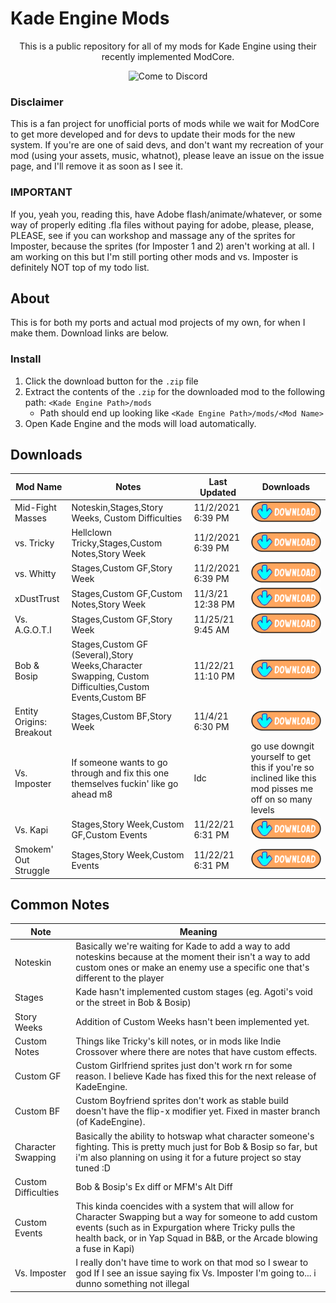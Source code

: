 # Kade Engine Mods

<p align="center">
    This is a public repository for all of my mods for Kade Engine using their recently implemented ModCore.
</p>
<p align="center">
    <img src="https://img.shields.io/discord/785704016054452264?color=5032a8?style=for-the-badge?logo=discord" alt="Come to Discord">
</p>

### Disclaimer

This is a fan project for unofficial ports of mods while we wait for ModCore to get more developed and for devs to update their mods for the new system. If you're are one of said devs, and don't want my recreation of your mod (using your assets, music, whatnot), please leave an issue on the issue page, and I'll remove it as soon as I see it.

### IMPORTANT

If you, yeah you, reading this, have Adobe flash/animate/whatever, or some way of properly editing .fla files without paying for adobe, please, please, PLEASE, see if you can workshop and massage any of the sprites for Imposter, because the sprites (for Imposter 1 and 2) aren't working at all. I am working on this but I'm still porting other mods and vs. Imposter is definitely NOT top of my todo list.

## About

This is for both my ports and actual mod projects of my own, for when I make them. Download links are below.

### Install

1. Click the download button for the `.zip` file
2. Extract the contents of the `.zip` for the downloaded mod to the following path: `<Kade Engine Path>/mods`
   - Path should end up looking like `<Kade Engine Path>/mods/<Mod Name>`
3. Open Kade Engine and the mods will load automatically.

## Downloads

| Mod Name                 | Notes                                                                                                  | Last Updated      | Downloads                                                                                                                                                                                                                                 |
| ------------------------ | ------------------------------------------------------------------------------------------------------ | ----------------- | ----------------------------------------------------------------------------------------------------------------------------------------------------------------------------------------------------------------------------------------- |
| Mid-Fight Masses         | Noteskin,Stages,Story Weeks, Custom Difficulties                                                       | 11/2/2021 6:39 PM | [![Download](https://github.com/GamingInfinite/KadeEngineMods/blob/main/readme%20files/images/download.png)](https://downgit.github.io/#/home?url=https://github.com/GamingInfinite/KadeEngineMods/tree/main/MFM)                         |
| vs. Tricky               | Hellclown Tricky,Stages,Custom Notes,Story Week                                                        | 11/2/2021 6:39 PM | [![Download](https://github.com/GamingInfinite/KadeEngineMods/blob/main/readme%20files/images/download.png)](https://downgit.github.io/#/home?url=https://github.com/GamingInfinite/KadeEngineMods/tree/main/Tricky)                      |
| vs. Whitty               | Stages,Custom GF,Story Week                                                                            | 11/2/2021 6:39 PM | [![Download](https://github.com/GamingInfinite/KadeEngineMods/blob/main/readme%20files/images/download.png)](https://downgit.github.io/#/home?url=https://github.com/GamingInfinite/KadeEngineMods/tree/main/Whitty)                      |
| xDustTrust               | Stages,Custom GF,Custom Notes,Story Week                                                               | 11/3/21 12:38 PM  | [![Download](https://github.com/GamingInfinite/KadeEngineMods/blob/main/readme%20files/images/download.png)](https://downgit.github.io/#/home?url=https://github.com/GamingInfinite/KadeEngineMods/tree/main/xDustTrust)                  |
| Vs. A.G.O.T.I            | Stages,Custom GF,Story Week                                                                            | 11/25/21 9:45 AM  | [![Download](https://github.com/GamingInfinite/KadeEngineMods/blob/main/readme%20files/images/download.png)](https://downgit.github.io/#/home?url=https://github.com/GamingInfinite/KadeEngineMods/tree/main/AGOTI)                       |
| Bob & Bosip              | Stages,Custom GF (Several),Story Weeks,Character Swapping, Custom Difficulties,Custom Events,Custom BF | 11/22/21 11:10 PM | [![Download](https://github.com/GamingInfinite/KadeEngineMods/blob/main/readme%20files/images/download.png)](https://downgit.github.io/#/home?url=https://github.com/GamingInfinite/KadeEngineMods/tree/main/Bob%20%26%20Bosip)           |
| Entity Origins: Breakout | Stages,Custom BF,Story Week                                                                            | 11/4/21 6:30 PM   | [![Download](https://github.com/GamingInfinite/KadeEngineMods/blob/main/readme%20files/images/download.png)](https://downgit.github.io/#/home?url=https://github.com/GamingInfinite/KadeEngineMods/tree/main/Entity%20Origins%20Breakout) |
| Vs. Imposter             | If someone wants to go through and fix this one themselves fuckin' like go ahead m8                    | Idc               | go use downgit yourself to get this if you're so inclined like this mod pisses me off on so many levels                                                                                                                                   |
| Vs. Kapi                 | Stages,Story Week,Custom GF,Custom Events                                                              | 11/22/21 6:31 PM  | [![Download](https://github.com/GamingInfinite/KadeEngineMods/blob/main/readme%20files/images/download.png)](https://downgit.github.io/#/home?url=https://github.com/GamingInfinite/KadeEngineMods/tree/main/Kapi)                        |
| Smokem' Out Struggle     | Stages,Story Week,Custom Events                                                                        | 11/22/21 6:31 PM  | [![Download](https://github.com/GamingInfinite/KadeEngineMods/blob/main/readme%20files/images/download.png)](https://downgit.github.io/#/home?url=https://github.com/GamingInfinite/KadeEngineMods/tree/main/Smokem'%20Out%20Struggle)    |

## Common Notes

| Note                | Meaning                                                                                                                                                                                                                                        |
| ------------------- | ---------------------------------------------------------------------------------------------------------------------------------------------------------------------------------------------------------------------------------------------- |
| Noteskin            | Basically we're waiting for Kade to add a way to add noteskins because at the moment their isn't a way to add custom ones or make an enemy use a specific one that's different to the player                                                   |
| Stages              | Kade hasn't implemented custom stages (eg. Agoti's void or the street in Bob & Bosip)                                                                                                                                                          |
| Story Weeks         | Addition of Custom Weeks hasn't been implemented yet.                                                                                                                                                                                          |
| Custom Notes        | Things like Tricky's kill notes, or in mods like Indie Crossover where there are notes that have custom effects.                                                                                                                               |
| Custom GF           | Custom Girlfriend sprites just don't work rn for some reason. I believe Kade has fixed this for the next release of KadeEngine.                                                                                                                |
| Custom BF           | Custom Boyfriend sprites don't work as stable build doesn't have the flip-x modifier yet. Fixed in master branch (of KadeEngine).                                                                                                              |
| Character Swapping  | Basically the ability to hotswap what character someone's fighting. This is pretty much just for Bob & Bosip so far, but i'm also planning on using it for a future project so stay tuned :D                                                   |
| Custom Difficulties | Bob & Bosip's Ex diff or MFM's Alt Diff                                                                                                                                                                                                        |
| Custom Events       | This kinda coencides with a system that will allow for Character Swapping but a way for someone to add custom events (such as in Expurgation where Tricky pulls the health back, or in Yap Squad in B&B, or the Arcade blowing a fuse in Kapi) |
| Vs. Imposter        | I really don't have time to work on that mod so I swear to god If I see an issue saying fix Vs. Imposter I'm going to... i dunno something not illegal                                                                                         |

